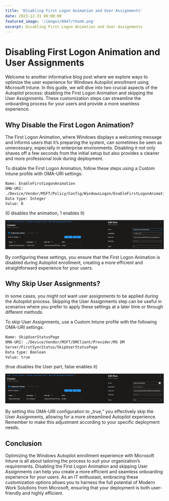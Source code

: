 ```yaml
---
title: 'Disabling First Logon Animation and User Assignments'
date: 2023-12-31 00:00:00
featured_image: '/images/0047/thumb.png'
excerpt: Disabling First Logon Animation and User Assignments
---
```


# Disabling First Logon Animation and User Assignments

Welcome to another informative blog post where we explore ways to optimize the user experience for Windows Autopilot enrollment using Microsoft Intune. In this guide, we will dive into two crucial aspects of the Autopilot process: disabling the First Logon Animation and skipping the User Assignments. These customization steps can streamline the onboarding process for your users and provide a more seamless experience.

## Why Disable the First Logon Animation?
The First Logon Animation, where Windows displays a welcoming message and informs users that it’s preparing the system, can sometimes be seen as unnecessary, especially in enterprise environments. Disabling it not only shaves off a few seconds from the initial setup but also provides a cleaner and more professional look during deployment.

To disable the First Logon Animation, follow these steps using a Custom Intune profile with OMA-URI settings:

``` oma-uri
Name: EnableFirstLogonAnimation
OMA-URI: ./Device/Vendor/MSFT/Policy/Config/WindowsLogon/EnableFirstLogonAnimation
Data type: Integer
Value: 0 
```

(0 disables the animation, 1 enables it)

![](/images/0047/1.png)

By configuring these settings, you ensure that the First Logon Animation is disabled during Autopilot enrollment, creating a more efficient and straightforward experience for your users.

## Why Skip User Assignments?
In some cases, you might not want user assignments to be applied during the Autopilot process. Skipping the User Assignments step can be useful in scenarios where you prefer to apply these settings at a later time or through different methods.

To skip User Assignments, use a Custom Intune profile with the following OMA-URI settings:

``` oma-uri
Name: SkipUserStatusPage
OMA-URI: ./Device/Vendor/MSFT/DMClient/Provider/MS DM Server/FirstSyncStatus/SkipUserStatusPage
Data type: Boolean
Value: true
```

(true disables the User part, false enables it)

![](/images/0047/2.png)

By setting this OMA-URI configuration to „true,“ you effectively skip the User Assignments, allowing for a more streamlined Autopilot experience. Remember to make this adjustment according to your specific deployment needs.

## Conclusion
Optimizing the Windows Autopilot enrollment experience with Microsoft Intune is all about tailoring the process to suit your organization’s requirements. Disabling the First Logon Animation and skipping User Assignments can help you create a more efficient and seamless onboarding experience for your users. As an IT enthusiast, embracing these customization options allows you to harness the full potential of Modern Work Solutions from Microsoft, ensuring that your deployment is both user-friendly and highly efficient.